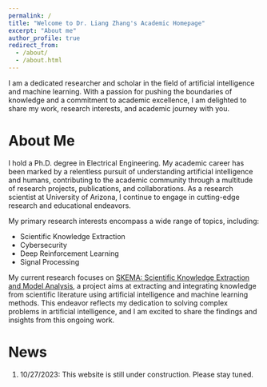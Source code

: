 ```yaml
---
permalink: /
title: "Welcome to Dr. Liang Zhang's Academic Homepage"
excerpt: "About me"
author_profile: true
redirect_from: 
  - /about/
  - /about.html
---
```


I am a dedicated researcher and scholar in the field of artificial intelligence and machine learning. With a passion for pushing the boundaries of knowledge and a commitment to academic excellence, I am delighted to share my work, research interests, and academic journey with you.

About Me
======
I hold a Ph.D. degree in Electrical Engineering. My academic career has been marked by a relentless pursuit of understanding artificial intelligence and humans, contributing to the academic community through a multitude of research projects, publications, and collaborations. As a research scientist at University of Arizona, I continue to engage in cutting-edge research and educational endeavors.

My primary research interests encompass a wide range of topics, including:

- Scientific Knowledge Extraction
- Cybersecurity
- Deep Reinforcement Learning
- Signal Processing

My current research focuses on [SKEMA: Scientific Knowledge Extraction and Model Analysis](https://github.com/ml4ai/skema), a project aims at extracting and integrating knowledge from scientific literature using artificial intelligence and machine learning methods. This endeavor reflects my dedication to solving complex problems in artificial intelligence, and I am excited to share the findings and insights from this ongoing work.

News
======
1. 10/27/2023: This website is still under construction. Please stay tuned.
